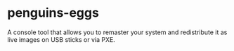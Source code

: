 # penguins-eggs

A console tool that allows you to remaster your system and redistribute it as live images on USB sticks or via PXE.
